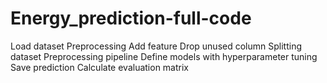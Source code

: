# Energy_prediction-full-code
Load dataset Preprocessing Add feature Drop unused column Splitting dataset  Preprocessing pipeline Define models with hyperparameter tuning Save prediction Calculate evaluation matrix
